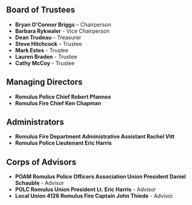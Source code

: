 
## Board of Trustees
- **Bryan O'Connor Briggs** – Chairperson
- **Barbara Rykwaler** - Vice Chairperson
- **Dean Trudeau** – Treasurer
- **Steve Hitchcock** – Trustee
- **Mark Estes** - Trustee
- **Lauren Braden** - Trustee
- **Cathy McCoy** - Trustee

## Managing Directors
- **Romulus Police Chief Robert Pfannes**
- **Romulus Fire Chief Ken Chapman**

## Administrators
- **Romulus Fire Department Administrative Assistant Rachel Vitt**
- **Romulus Police Lieutenant Eric Harris**

## Corps of Advisors
- **POAM Romulus Police Officers Association Union President Daniel Schauble** - Advisor
- **POLC Romulus Union President Lt. Eric Harris** - Advisor
- **Local Union 4126 Romulus Fire Captain John Thiede** - Advisor
